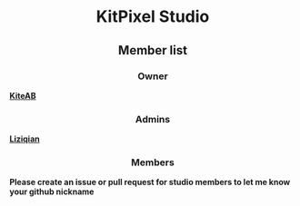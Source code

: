 # <center>KitPixel Studio</center>

## <center>Member list</center>

### <center>Owner</center>

[**KiteAB**](https://github.com/KiteAB)

### <center>Admins</center>

[**Liziqian**](https://github.com/liziqian1)

### <center>Members</center>

**Please create an issue or pull request for studio members to let me know your github nickname**

